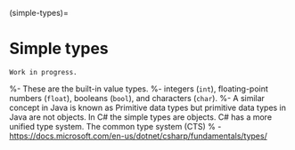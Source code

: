 (simple-types)=
# Simple types

```{warning}
Work in progress.
```

%- These are the built-in value types.
%- integers (`int`), floating-point numbers (`float`), booleans (`bool`), and characters (`char`).
%- A similar concept in Java is known as Primitive data types but primitive data types in Java are not objects. In C# the simple types are objects. C# has a more unified type system. The common type system (CTS)
%  - https://docs.microsoft.com/en-us/dotnet/csharp/fundamentals/types/
